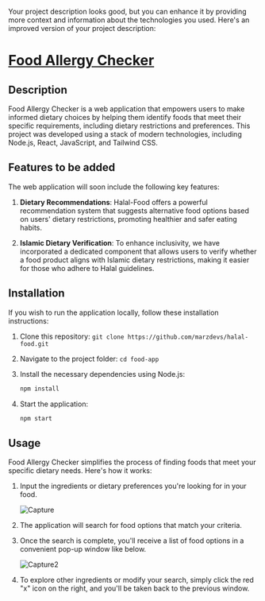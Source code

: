 Your project description looks good, but you can enhance it by providing more context and information about the technologies you used. Here's an improved version of your project description:

# [Food Allergy Checker](https://fascinating-crisp-96c7ec.netlify.app/)

## Description

Food Allergy Checker is a web application that empowers users to make informed dietary choices by helping them identify foods that meet their specific requirements, including dietary restrictions and preferences. This project was developed using a stack of modern technologies, including Node.js, React, JavaScript, and Tailwind CSS.

## Features to be added

The web application will soon include the following key features:

1. **Dietary Recommendations**: Halal-Food offers a powerful recommendation system that suggests alternative food options based on users' dietary restrictions, promoting healthier and safer eating habits.

2. **Islamic Dietary Verification**: To enhance inclusivity, we have incorporated a dedicated component that allows users to verify whether a food product aligns with Islamic dietary restrictions, making it easier for those who adhere to Halal guidelines.

## Installation

If you wish to run the application locally, follow these installation instructions:

1. Clone this repository: `git clone https://github.com/marzdevs/halal-food.git`
2. Navigate to the project folder: `cd food-app`
3. Install the necessary dependencies using Node.js:

   ```bash
   npm install
   ```

4. Start the application:

   ```bash
   npm start
   ```

## Usage

Food Allergy Checker simplifies the process of finding foods that meet your specific dietary needs. Here's how it works:

1. Input the ingredients or dietary preferences you're looking for in your food.

   ![Capture](https://github.com/marzdevs/halal-food/assets/18634603/4ba548c0-1d59-4838-b094-3e90b448da6a)

2. The application will search for food options that match your criteria.

3. Once the search is complete, you'll receive a list of food options in a convenient pop-up window like below.
   
   ![Capture2](https://github.com/marzdevs/halal-food/assets/18634603/b37587f0-0151-437d-9f32-fc9c068faf36)

4. To explore other ingredients or modify your search, simply click the red "x" icon on the right, and you'll be taken back to the previous window.












